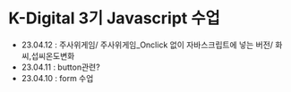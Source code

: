 # K-Digital 3기 Javascript 수업

+ 23.04.12 : 주사위게임/ 주사위게임_Onclick 없이 자바스크립트에 넣는 버전/ 화씨,섭씨온도변화
+ 23.04.11 : button관련?
+ 23.04.10 : form 수업